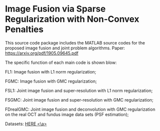 # Image Fusion via Sparse Regularization with Non-Convex Penalties

This source code package includes the MATLAB source codes for the proposed image fusion and joint problem algorithms.
Paper: https://arxiv.org/pdf/1905.09645.pdf

The specific function of each main code is shown blow:

FL1: Image fusion with L1 norm regularization;

FGMC: Image fusion with GMC regularization;

FSL1: Joint image fusion and super-resolution with L1 norm regularization;

FSGMC: Joint image fusion and super-resolution with GMC regularization;

FDrealGMC: Joint image fusion and deconvolution with GMC regularization on the real OCT and fundus image data sets (PSF estimation);

Datasets: <a href="https://uob-my.sharepoint.com/:f:/g/personal/eexna_bristol_ac_uk/EgTJ52Omgs5NhgImtZ7axKgBkRa34VvYQKc8B4WSgPqUGg?e=ELcW3b"> HERE <\a>

